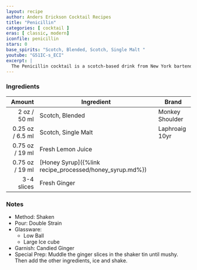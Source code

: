 ```yaml
---
layout: recipe
author: Anders Erickson Cocktail Recipes
title: "Penicillin"
categories: [ cocktail ]
eras: [ classic, modern]
iconfile: penicillin
stars: 0
base_spirits: "Scotch, Blended, Scotch, Single Malt "
youtube: "G51IC-s_ECI"
excerpt: |
  The Penicillin cocktail is a scotch-based drink from New York bartender Sam Ross. The modern classic perfectly mixes smoke, ginger, and lemon.
---
```


### Ingredients

|     Amount | Ingredient                                    | Brand           |
| ---------: | --------------------------------------------- | --------------- |
|       2 oz / 50 ml | Scotch, Blended                               | Monkey Shoulder |
|    0.25 oz / 6.5 ml | Scotch, Single Malt                           | Laphroaig 10yr  |
|    0.75 oz / 19 ml | Fresh Lemon Juice                             |
|    0.75 oz / 19 ml | [Honey Syrup]({%link recipe_processed/honey_syrup.md%}) |
| 3-4 slices | Fresh Ginger                                  |

### Notes

- Method: Shaken
- Pour: Double Strain
- Glassware:
  - Low Ball
  - Large Ice cube
- Garnish: Candied Ginger
- Special Prep: Muddle the ginger slices in the shaker tin until mushy. Then add the other ingredients, ice and shake.
